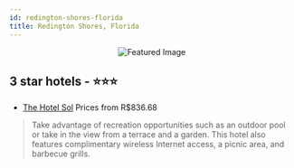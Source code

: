 ```yaml
---
id: redington-shores-florida
title: Redington Shores, Florida
---
```


<center><img src="https://i.travelapi.com/hotels/2000000/1620000/1619200/1619174/000b36aa_z.jpg" alt="Featured Image" /></center>


##  3 star hotels - ⭐️⭐️⭐️

-    [The Hotel Sol](https://us.hurb.com/hotels/redington-shores/the-hotel-sol-JNP-JP056576?cmp=18055) Prices from R$836.68
   > Take advantage of recreation opportunities such as an outdoor pool or take in the view from a terrace and a garden. This hotel also features complimentary wireless Internet access, a picnic area, and barbecue grills.
